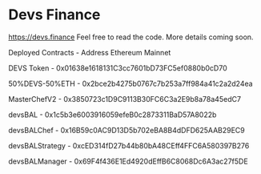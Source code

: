 # Devs Finance
https://devs.finance Feel free to read the code. More details coming soon.

Deployed Contracts - Address
Ethereum Mainnet

DEVS Token - 0x01638e1618131C3cc7601bD73FC5ef0880b0cD70

50%DEVS-50%ETH - 0x2bce2b4275b0767c7b253a7ff984a41c2a2d24ea

MasterChefV2 - 0x3850723c1D9C9113B30FC6C3a2E9b8a78a45edC7

devsBAL - 0x1c5b3e6003916059efeB0c2873311BaD57A8022b

devsBALChef - 0x16B59c0AC9D13D5b702eBA8B4dDFD625AAB29EC9

devsBALStrategy - 0xcED314fD27b44b80bA48CEff4FFC6A580397B276

devsBALManager - 0x69F4f436E1Ed4920dEffB6C8068Dc6A3ac27f5DE

